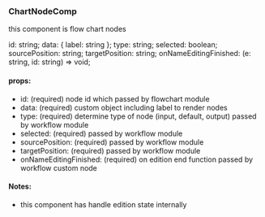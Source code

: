 ### ChartNodeComp

this component is flow chart nodes

id: string;
data: { label: string };
type: string;
selected: boolean;
sourcePosition: string;
targetPosition: string;
onNameEditingFinished: (e: string, id: string) => void;

#### props:

-   id: (required) node id which passed by flowchart module
-   data: (required) custom object including label to render nodes
-   type: (required) determine type of node (input, default, output) passed by workflow module
-   selected: (required) passed by workflow module
-   sourcePosition: (required) passed by workflow module
-   targetPosition: (required) passed by workflow module
-   onNameEditingFinished: (required) on edition end function passed by workflow custom node

#### Notes:

-   this component has handle edition state internally
